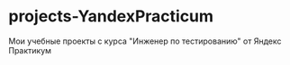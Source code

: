 # projects-YandexPracticum
Мои учебные проекты с курса "Инженер по тестированию" от Яндекс Практикум
